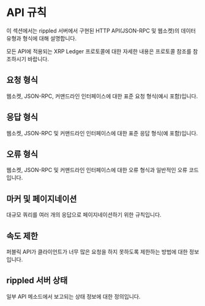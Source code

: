 # API 규칙

이 섹션에서는 rippled 서버에서 구현된 HTTP API(JSON-RPC 및 웹소켓)의 데이터 유형과 형식에 대해 설명합니다.

모든 API에 적용되는 XRP Ledger 프로토콜에 대한 자세한 내용은 프로토콜 참조를 참조하시기 바랍니다.

## 요청 형식

웹소켓, JSON-RPC, 커맨드라인 인터페이스에 대한 표준 요청 형식(예시 포함)입니다.

## 응답 형식

웹소켓, JSON-RPC 및 커맨드라인 인터페이스에 대한 표준 응답 형식(예 포함)입니다.

## 오류 형식

웹소켓, JSON-RPC 및 커맨드라인 인터페이스에 대한 오류 형식과 일반적인 오류 코드입니다.

## 마커 및 페이지네이션

대규모 쿼리를 여러 개의 응답으로 페이지네이션하기 위한 규칙입니다.

## 속도 제한

퍼블릭 API가 클라이언트가 너무 많은 요청을 하지 못하도록 제한하는 방법에 대한 정보입니다.

## rippled 서버 상태

일부 API 메소드에서 보고되는 상태 정보에 대한 정의입니다.

&#x20;
